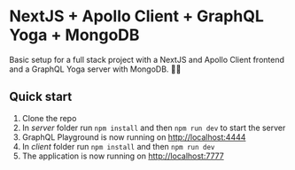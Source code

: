 # NextJS + Apollo Client + GraphQL Yoga + MongoDB

Basic setup for a full stack project with a NextJS and Apollo Client frontend and a GraphQL Yoga server with MongoDB. 🧘🏼‍

## Quick start

1. Clone the repo
2. In _server_ folder run `npm install` and then `npm run dev` to start the server
3. GraphQL Playground is now running on [http://localhost:4444](http://localhost:4444) 
4. In _client_ folder run `npm install` and then `npm run dev`
5. The application is now running on [http://localhost:7777](http://localhost:7777) 